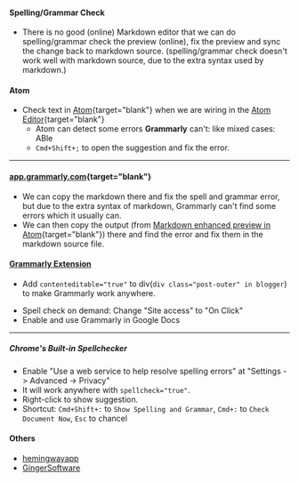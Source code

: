#### Spelling/Grammar Check
- There is no good (online) Markdown editor that we can do spelling/grammar check the preview (online), fix the preview and sync the change back to markdown source. (spelling/grammar check doesn't work well with markdown source, due to the extra syntax used by markdown.)

#### Atom
- Check text in [Atom](https://lifelongprogrammer.blogspot.com/2017/10/awesome-tips-about-atom-editor.html){target="blank"} when we are wiring in the [Atom Editor](https://lifelongprogrammer.blogspot.com/2017/10/awesome-tips-about-atom-editor.html){target="blank"}
  - Atom can detect some errors **Grammarly** can't: like mixed cases: ABle
  - `Cmd+Shift+;` to open the suggestion and fix the error.

---

#### [app.grammarly.com](https://app.grammarly.com){target="blank"}
- We can copy the markdown there and fix the spell and grammar error, but due to the extra syntax of markdown, Grammarly can't find some errors which it usually can.
- We can then copy the output (from [Markdown enhanced preview in Atom](https://lifelongprogrammer.blogspot.com/2019/03/must-have-atom-editor-packages.html){target="blank"}) there and find the error and fix them in the markdown source file.

#### [Grammarly Extension](https://chrome.google.com/webstore/detail/grammarly-for-chrome/kbfnbcaeplbcioakkpcpgfkobkghlhen)
<!-- - [Also a standalone Mac App](https://app.grammarly.com/) -->
- Add `contenteditable="true"` to div(`div class="post-outer" in blogger`) to make Grammarly work anywhere.
<!-- - Use this together with Chrome's native spell checker -->
- Spell check on demand: Change "Site access" to "On Click"
- Enable and use Grammarly in Google Docs

---

##### Chrome's Built-in Spellchecker
- Enable "Use a web service to help resolve spelling errors" at "Settings -> Advanced -> Privacy"
- It will work anywhere with `spellcheck="true"`.
- Right-click to show suggestion.
- Shortcut: `Cmd+Shift+:` to `Show Spelling and Grammar`, `Cmd+:` to `Check Document Now`, `Esc` to chancel

#### Others
- [hemingwayapp](http://www.hemingwayapp.com)
- [GingerSoftware](https://www.gingersoftware.com)